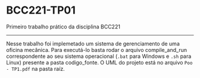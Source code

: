 # BCC221-TP01
Primeiro trabalho prático da disciplina BCC221

---

Nesse trabalho foi implemetado um sistema de gerenciamento de uma oficina mecânica. Para executá-lo basta rodar o arquivo compile_and_run correspondente ao seu sistema operacional (`.bat` para Windows e `.sh` para Linux) presente a pasta codigo_fonte. O UML do projeto está no arquivo `Poo - TP1.pdf` na pasta raíz.
